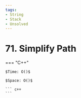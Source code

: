 ```yaml
---
tags:
- String
- Stack
- Unsolved
---
```



# 71. Simplify Path

=== "C++"

    $Time: O()$

    $Space: O()$

    ``` c++
    ```
